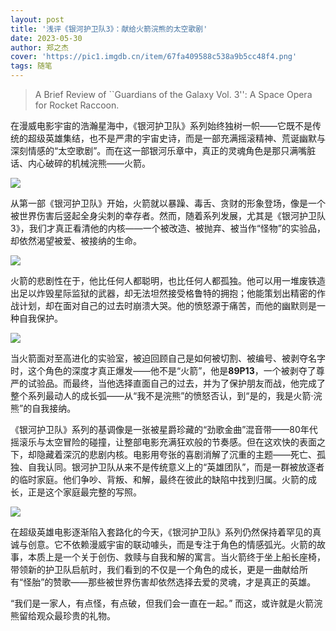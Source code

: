 ```yaml
---
layout: post
title: '浅评《银河护卫队3》：献给火箭浣熊的太空歌剧'
date: 2023-05-30
author: 郑之杰
cover: 'https://pic1.imgdb.cn/item/67fa409588c538a9b5cc48f4.png'
tags: 随笔
---
```


> A Brief Review of ``Guardians of the Galaxy Vol. 3'': A Space Opera for Rocket Raccoon.

在漫威电影宇宙的浩瀚星海中，《银河护卫队》系列始终独树一帜——它既不是传统的超级英雄集结，也不是严肃的宇宙史诗，而是一部充满摇滚精神、荒诞幽默与深刻情感的“太空歌剧”。而在这一部银河乐章中，真正的灵魂角色是那只满嘴脏话、内心破碎的机械浣熊——火箭。

![](https://pic1.imgdb.cn/item/67fa409588c538a9b5cc48f4.png)

从第一部《银河护卫队》开始，火箭就以暴躁、毒舌、贪财的形象登场，像是一个被世界伤害后竖起全身尖刺的幸存者。然而，随着系列发展，尤其是《银河护卫队3》，我们才真正看清他的内核——一个被改造、被抛弃、被当作“怪物”的实验品，却依然渴望被爱、被接纳的生命。

![](https://pic1.imgdb.cn/item/67fa4b4688c538a9b5cc4f74.png)

火箭的悲剧性在于，他比任何人都聪明，也比任何人都孤独。他可以用一堆废铁造出足以炸毁星际监狱的武器，却无法坦然接受格鲁特的拥抱；他能策划出精密的作战计划，却在面对自己的过去时崩溃大哭。他的愤怒源于痛苦，而他的幽默则是一种自我保护。

![](https://pic1.imgdb.cn/item/67fa4a9488c538a9b5cc4f02.png)

当火箭面对至高进化的实验室，被迫回顾自己是如何被切割、被编号、被剥夺名字时，这个角色的深度才真正爆发——他不是“火箭”，他是**89P13**，一个被剥夺了尊严的试验品。而最终，当他选择直面自己的过去，并为了保护朋友而战，他完成了整个系列最动人的成长弧——从“我不是浣熊”的愤怒否认，到“是的，我是火箭·浣熊”的自我接纳。

《银河护卫队》系列的基调像是一张被星爵珍藏的“劲歌金曲”混音带——80年代摇滚乐与太空冒险的碰撞，让整部电影充满狂欢般的节奏感。但在这欢快的表面之下，却隐藏着深沉的悲剧内核。电影用夸张的喜剧消解了沉重的主题——死亡、孤独、自我认同。银河护卫队从来不是传统意义上的“英雄团队”，而是一群被放逐者的临时家庭。他们争吵、背叛、和解，最终在彼此的缺陷中找到归属。火箭的成长，正是这个家庭最完整的写照。

![](https://pic1.imgdb.cn/item/67fa4a0488c538a9b5cc4ea6.png)

在超级英雄电影逐渐陷入套路化的今天，《银河护卫队》系列仍然保持着罕见的真诚与创意。它不依赖漫威宇宙的联动噱头，而是专注于角色的情感弧光。火箭的故事，本质上是一个关于创伤、救赎与自我和解的寓言。当火箭终于坐上船长座椅，带领新的护卫队启航时，我们看到的不仅是一个角色的成长，更是一曲献给所有“怪胎”的赞歌——那些被世界伤害却依然选择去爱的灵魂，才是真正的英雄。

“我们是一家人，有点怪，有点破，但我们会一直在一起。” 而这，或许就是火箭浣熊留给观众最珍贵的礼物。